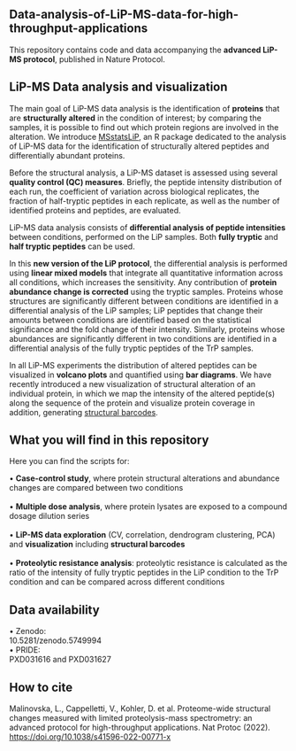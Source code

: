 ## Data-analysis-of-LiP-MS-data-for-high-throughput-applications
This repository contains code and data accompanying the  **advanced LiP-MS protocol**, published in Nature Protocol.

## LiP-MS Data analysis and visualization

The main goal of LiP-MS data analysis is the identification of **proteins** that are **structurally altered** in the condition of interest; by comparing the samples, it is possible to find out which protein regions are involved in the alteration. We introduce [MSstatsLiP](https://www.bioconductor.org/packages/release/bioc/html/MSstatsLiP.html), an R package dedicated to the analysis of LiP-MS data for the identification of structurally altered peptides and differentially abundant proteins.

Before the structural analysis, a LiP-MS dataset is assessed using several **quality control (QC) measures**. Briefly, the peptide intensity distribution of each run, the coefficient of variation across biological replicates, the fraction of half-tryptic peptides in each replicate, as well as the number of identified proteins and peptides, are evaluated.

LiP-MS data analysis consists of **differential analysis of peptide intensities** between conditions, performed on the LiP samples.  Both **fully tryptic** and **half tryptic peptides** can be used. 

In this **new version of the LiP protocol**, the differential analysis is performed using **linear mixed models** that integrate all quantitative information across all conditions, which increases the sensitivity. Any contribution of **protein abundance change is corrected** using the tryptic samples. Proteins whose structures are significantly different between conditions are identified in a differential analysis of the LiP samples; LiP peptides that change their amounts between conditions are identified based on the statistical significance and the fold change of their intensity. Similarly, proteins whose abundances are significantly different in two conditions are identified in a differential analysis of the fully tryptic peptides of the TrP samples.  <br> 
 
In all LiP-MS experiments the distribution of altered peptides can be visualized in **volcano plots** and quantified using **bar diagrams**. We have recently introduced a new visualization of structural alteration of an individual protein, in which we map the intensity of the altered peptide(s) along the sequence of the protein and visualize protein coverage in addition, generating  [structural barcodes](https://www.cell.com/cell/fulltext/S0092-8674(20)31691-3?_returnURL=https%3A%2F%2Flinkinghub.elsevier.com%2Fretrieve%2Fpii%2FS0092867420316913%3Fshowall%3Dtrue). 

## What you will find in this repository

Here you can find the scripts for:<br>

 • **Case-control study**, where protein structural alterations and abundance changes are compared between two conditions <br><br>
 • **Multiple dose analysis**, where protein lysates are exposed to a compound dosage dilution series <br><br>
 •  **LiP-MS data exploration** (CV, correlation, dendrogram clustering, PCA) and **visualization** including **structural barcodes** <br><br>
 •  **Proteolytic resistance analysis**: proteolytic resistance is calculated as the ratio of the intensity of fully tryptic peptides in the LiP condition to the TrP condition and can be compared across different conditions  <br>
 
## Data availability
• Zenodo:  <br> 10.5281/zenodo.5749994 <br>
• PRIDE:  <br> PXD031616 and PXD031627 <br>


## How to cite

Malinovska, L., Cappelletti, V., Kohler, D. et al. Proteome-wide structural changes measured with limited proteolysis-mass spectrometry: an advanced protocol for high-throughput applications. Nat Protoc (2022). https://doi.org/10.1038/s41596-022-00771-x

